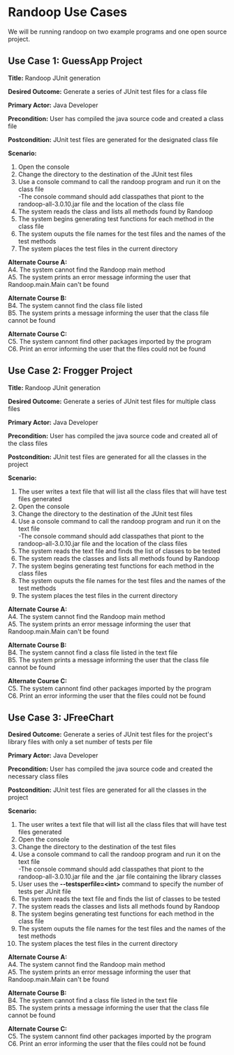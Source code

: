 # Randoop Use Cases

We will be running randoop on two example programs and one open source project.

## Use Case 1: GuessApp Project

**Title:**   Randoop JUnit generation  
 
**Desired Outcome:** Generate a series of JUnit test files for a class file

**Primary Actor:** Java Developer

**Precondition:** User has compiled the java source code and created a class file

**Postcondition:** JUnit test files are generated for the designated class file

**Scenario:**
1. Open the console  
2. Change the directory to the destination of the JUnit test files  
3. Use a console command to call the randoop program and run it on the class file   
  -The console command should add classpathes that piont to the randoop-all-3.0.10.jar file and the location of the class file
4. The system reads the class and lists all methods found by Randoop
5. The system begins generating test functions for each method in the class file
6. The system ouputs the file names for the test files and the names of the test methods
7. The system places the test files in the current directory

**Alternate Course A:**    
A4. The system cannot find the Randoop main method    
A5. The system prints an error message informing the user that Randoop.main.Main can't be found   

**Alternate Course B:**   
B4. The system cannot find the class file listed    
B5. The system prints a message informing the user that the class file cannot be found

**Alternate Course C:**   
C5. The system cannont find other packages imported by the program   
C6. Print an error informing the user that the files could not be found   

## Use Case 2: Frogger Project

**Title:** Randoop JUnit generation  
 
**Desired Outcome:** Generate a series of JUnit test files for multiple class files

**Primary Actor:** Java Developer

**Precondition:** User has compiled the java source code and created all of the class files

**Postcondition:** JUnit test files are generated for all the classes in the project

**Scenario:**
1. The user writes a text file that will list all the class files that will have test files generated
2. Open the console  
3. Change the directory to the destination of the JUnit test files  
4. Use a console command to call the randoop program and run it on the text file    
  -The console command should add classpathes that piont to the randoop-all-3.0.10.jar file and the location of the class files
5. The system reads the text file and finds the list of classes to be tested
6. The system reads the classes and lists all methods found by Randoop
7. The system begins generating test functions for each method in the class files
8. The system ouputs the file names for the test files and the names of the test methods
9. The system places the test files in the current directory

**Alternate Course A:**    
A4. The system cannot find the Randoop main method    
A5. The system prints an error message informing the user that Randoop.main.Main can't be found   

**Alternate Course B:**        
B4. The system cannot find a class file listed in the text file    
B5. The system prints a message informing the user that the class file cannot be found

**Alternate Course C:**          
C5. The system cannont find other packages imported by the program   
C6. Print an error informing the user that the files could not be found   

## Use Case 3: JFreeChart

**Desired Outcome:** Generate a series of JUnit test files for the project's library files with only a set 
number of tests per file 

**Primary Actor:** Java Developer

**Precondition:** User has compiled the java source code and created the necessary class files

**Postcondition:** JUnit test files are generated for all the classes in the project

**Scenario:**
1. The user writes a text file that will list all the class files that will have test files generated
2. Open the console   
3. Change the directory to the destination of the test files    
4. Use a console command to call the randoop program and run it on the text file    
 -The console command should add classpathes that piont to the randoop-all-3.0.10.jar file and the .jar file containing the library classes     
5. User uses the **--testsperfile=\<int>** command to specify the number of tests per JUnit file
6. The system reads the text file and finds the list of classes to be tested    
7. The system reads the classes and lists all methods found by Randoop  
8. The system begins generating test functions for each method in the class file   
9. The system ouputs the file names for the test files and the names of the test methods    
10. The system places the test files in the current directory    

**Alternate Course A:**     
A4. The system cannot find the Randoop main method    
A5. The system prints an error message informing the user that Randoop.main.Main can't be found      

**Alternate Course B:**        
B4. The system cannot find a class file listed in the text file    
B5. The system prints a message informing the user that the class file cannot be found

**Alternate Course C:**   
C5. The system cannont find other packages imported by the program   
C6. Print an error informing the user that the files could not be found    
